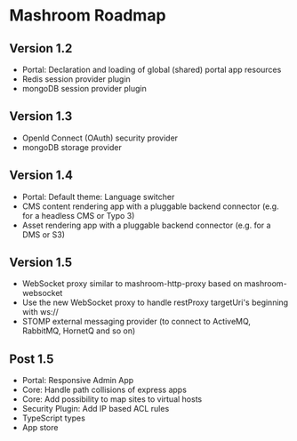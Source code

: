 
# Mashroom Roadmap

## Version 1.2

 * Portal: Declaration and loading of global (shared) portal app resources 
 * Redis session provider plugin
 * mongoDB session provider plugin
 
## Version 1.3

 * OpenId Connect (OAuth) security provider
 * mongoDB storage provider
 
## Version 1.4
 
 * Portal: Default theme: Language switcher
 * CMS content rendering app with a pluggable backend connector (e.g. for a headless CMS or Typo 3)
 * Asset rendering app with a pluggable backend connector (e.g. for a DMS or S3)
 
## Version 1.5

 * WebSocket proxy similar to mashroom-http-proxy based on mashroom-websocket 
 * Use the new WebSocket proxy to handle restProxy targetUri's beginning with ws://
 * STOMP external messaging provider (to connect to ActiveMQ, RabbitMQ, HornetQ and so on)


## Post 1.5

 * Portal: Responsive Admin App
 * Core: Handle path collisions of express apps
 * Core: Add possibility to map sites to virtual hosts
 * Security Plugin: Add IP based ACL rules
 * TypeScript types
 * App store
 
